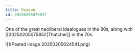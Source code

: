 ```yaml
---
title: Reagan
id: 20250205075857
---
```

One of the great neoliberal idealogues in the 80s, along with [[20250205075852|Thatcher]] in the 70s.

![](Pasted image 20250205024541.png)
